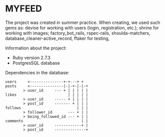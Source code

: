 # MYFEED

The project was created in summer practice. When creating, we used such gems as: devise for working with users (login, registration, etc.); shrine for working with images; factory_bot_rails, rspec-rails, shoulda-matchers, database_cleaner-active_record, ffaker for testing,

Information about the project:

* Ruby version 2.7.3
* PostgresSQL database


Dependencies in the database:


    users     <---------------+-+---+ +
    posts     <---------------|-|-+-|-|-+
            > user_id     --- + | | | | |
    likes                       | | | | |
            > user_id     ----- + | | | |
            > post_id     ------- + | | |
    follows                         | | |
            > follower_id       --- + | |
            > being_followed_id --- + | |
    comments                          | |
            > user_id     ------------+ |
            > post_id     --------------+